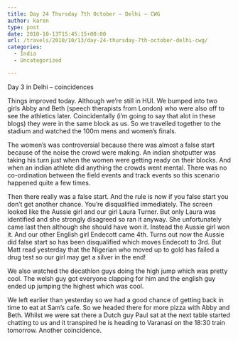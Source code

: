 ```yaml
---
title: Day 24 Thursday 7th October – Delhi – CWG
author: karen
type: post
date: 2010-10-13T15:45:15+00:00
url: /travels/2010/10/13/day-24-thursday-7th-october-delhi-cwg/
categories:
  - India
  - Uncategorized

---
```

Day 3 in Delhi – coincidences

Things improved today. Although we’re still in HUI. We bumped into two girls Abby and Beth (speech therapists from London) who were also off to see the athletics later. Coincidentally (i’m going to say that alot in these blogs) they were in the same block as us. So we travelled together to the stadium and watched the 100m mens and women’s finals.

The women’s was controversial because there was almost a false start because of the noise the crowd were making. An indian shotputter was taking his turn just when the women were getting ready on their blocks. And when an indian athlete did anything the crowds went mental. There was no co-ordination between the field events and track events so this scenario happened quite a few times.
  
Then there really was a false start. And the rule is now if you false start you don’t get another chance. You’re disqualified immediately. The screen looked like the Aussie girl and our girl Laura Turner. But only Laura was identified and she strongly disagreed so ran it anyway. She unfortunately came last then although she should have won it. Instead the Aussie girl won it. And our other English girl Endecott came 4th. Turns out now the Aussie did false start so has been disqualified which moves Endecott to 3rd. But Matt read yesterday that the Nigerian who moved up to gold has failed a drug test so our girl may get a silver in the end!

We also watched the decathlon guys doing the high jump which was pretty cool. The welsh guy got everyone clapping for him and the english guy ended up jumping the highest which was cool.

We left earlier than yesterday so we had a good chance of getting back in time to eat at Sam’s cafe. So we headed there for more pizza with Abby and Beth. Whilst we were sat there a Dutch guy Paul sat at the next table started chatting to us and it transpired he is heading to Varanasi on the 18:30 train tomorrow. Another coincidence.